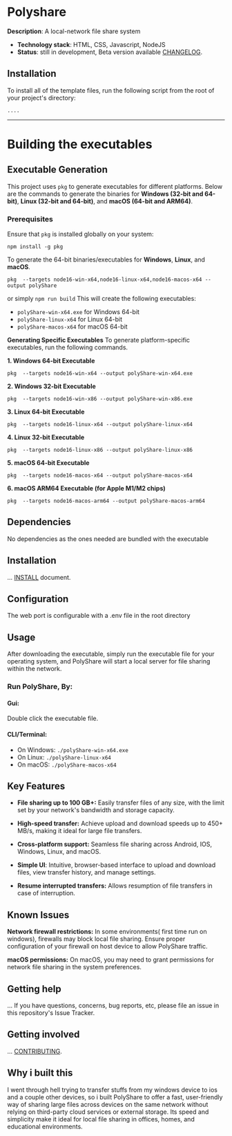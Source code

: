 # Polyshare

**Description**:  A local-network file share system


  - **Technology stack**: HTML, CSS, Javascript, NodeJS
  - **Status**:  still in development, Beta version available [CHANGELOG](CHANGELOG.md).

## Installation

To install all of the template files, run the following script from the root of your project's directory:

```
....
```

----

# Building the executables

## Executable Generation

This project uses `pkg` to generate executables for different platforms. Below are the commands to generate the binaries for **Windows (32-bit and 64-bit)**, **Linux (32-bit and 64-bit)**, and **macOS (64-bit and ARM64)**.

### Prerequisites

Ensure that `pkg` is installed globally on your system:
```
npm install -g pkg
```

To generate the 64-bit binaries/executables for **Windows**, **Linux**, and **macOS**.

```
pkg  --targets node16-win-x64,node16-linux-x64,node16-macos-x64 --output polyShare
```
or simply ``npm run build``
This will create the following executables:
 - ``polyShare-win-x64.exe`` for Windows 64-bit
 - ``polyShare-linux-x64`` for Linux 64-bit
 - ``polyShare-macos-x64`` for macOS 64-bit


**Generating Specific Executables**
To generate platform-specific executables, run the following commands.

**1. Windows 64-bit Executable**

```
pkg  --targets node16-win-x64 --output polyShare-win-x64.exe
```
**2. Windows 32-bit Executable**
```
pkg  --targets node16-win-x86 --output polyShare-win-x86.exe
```
**3. Linux 64-bit Executable**
```
pkg  --targets node16-linux-x64 --output polyShare-linux-x64
```
**4. Linux 32-bit Executable**
```
pkg  --targets node16-linux-x86 --output polyShare-linux-x86
```
**5. macOS 64-bit Executable**
```
pkg  --targets node16-macos-x64 --output polyShare-macos-x64
```
**6. macOS ARM64 Executable (for Apple M1/M2 chips)**
```
pkg  --targets node16-macos-arm64 --output polyShare-macos-arm64
```


## Dependencies

No dependencies as the ones needed are bundled with the executable

## Installation

... [INSTALL](INSTALL.md) document.

## Configuration

The web port is configurable with a .env file in the root directory

## Usage

After downloading the executable, simply run the executable file for your operating system, and PolyShare will start a local server for file sharing within the network.
### Run PolyShare, By:
#### Gui:
 Double click the executable file.

#### CLI/Terminal:

- On Windows: ``./polyShare-win-x64.exe``
- On Linux: ``./polyShare-linux-x64``
- On macOS: ``./polyShare-macos-x64``

## Key Features

- **File sharing up to 100 GB+:** Easily transfer files of any size, with the limit set by your network's bandwidth and storage capacity.

- **High-speed transfer:** Achieve upload and download speeds up to 450+ MB/s, making it ideal for large file transfers.
- **Cross-platform support:** Seamless file sharing across Android, IOS, Windows, Linux, and macOS.

- **Simple UI**: Intuitive, browser-based interface to upload and download files, view transfer history, and manage settings.
- **Resume interrupted transfers:** Allows resumption of file transfers in case of interruption.

## Known Issues
**Network firewall restrictions:** In some environments( first time run on windows), firewalls may block local file sharing. Ensure proper configuration of your firewall on host device to allow PolyShare traffic.

**macOS permissions:** On macOS, you may need to grant permissions for network file sharing in the system preferences.

## Getting help

...
If you have questions, concerns, bug reports, etc, please file an issue in this repository's Issue Tracker.

## Getting involved

... [CONTRIBUTING](CONTRIBUTING.md).

## Why i built this

I went through hell trying to transfer stuffs from my windows device to ios and a couple other devices,
so i built PolyShare to offer a fast, user-friendly way of sharing large files across devices on the same network without relying on third-party cloud services or external storage. Its speed and simplicity make it ideal for local file sharing in offices, homes, and educational environments.